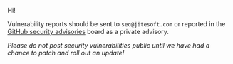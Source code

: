 Hi!

Vulnerability reports should be sent to `sec@jitesoft.com` or reported in the [GitHub security advisories](https://github.com/jitesoft/yolog/security/advisories) board as a private advisory.  
 
_Please do not post security vulnerabilities public until we have had a chance to patch and roll out an update!_
